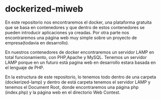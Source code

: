 # dockerized-miweb


En este repositorio nos encontraremos el docker, una plataforma gratuita que se basa en contenedores y que dentro de estos contenedores se pueden introducir aplicaciones ya creadas. Por otra parte nos encontraremos una página web muy simple sobre un proyecto de empresa(todavia en desarrollo).

En nuestros contenedores de docker encontraremos un servidor LAMP en total funcionamiento, con PHP,Apache y MySQL. Tenemos un servidor LAMP porque en un futuro está pagina web en desarrollo estara basada en el lenguaje de PHP.

En la estructura de este repositorio, lo tenemos todo dentro de una carpeta (dockerized-lamp) y dentro de está carpeta tenemos el servidor LAMP y tenemos el Document Root, donde encontraremos una página php (index.php) y la página web en el directorio Web Contest.

